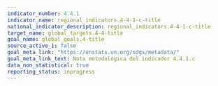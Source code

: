 ```yaml
---
indicator_number: 4.4.1
indicator_name: regional_indicators.4-4-1-c-title
national_indicator_description: regional_indicators.4-4-1-c-title
target_name: global_targets.4-4-title
goal_name: global_goals.4-title
source_active_1: false
goal_meta_link: "https://unstats.un.org/sdgs/metadata/"
goal_meta_link_text: Nota metodológica del indicador 4.4.1.c
data_non_statistical: true
reporting_status: inprogress
---
```

